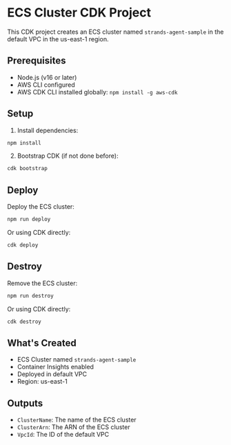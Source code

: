 # ECS Cluster CDK Project

This CDK project creates an ECS cluster named `strands-agent-sample` in the default VPC in the us-east-1 region.

## Prerequisites

- Node.js (v16 or later)
- AWS CLI configured
- AWS CDK CLI installed globally: `npm install -g aws-cdk`

## Setup

1. Install dependencies:
```bash
npm install
```

2. Bootstrap CDK (if not done before):
```bash
cdk bootstrap
```

## Deploy

Deploy the ECS cluster:
```bash
npm run deploy
```

Or using CDK directly:
```bash
cdk deploy
```

## Destroy

Remove the ECS cluster:
```bash
npm run destroy
```

Or using CDK directly:
```bash
cdk destroy
```

## What's Created

- ECS Cluster named `strands-agent-sample`
- Container Insights enabled
- Deployed in default VPC
- Region: us-east-1

## Outputs

- `ClusterName`: The name of the ECS cluster
- `ClusterArn`: The ARN of the ECS cluster  
- `VpcId`: The ID of the default VPC